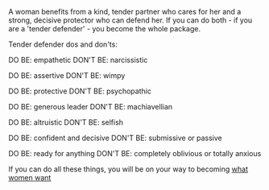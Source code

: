 A woman benefits from a kind, tender partner who cares for her and a strong, decisive protector who can defend her.
If you can do both - if you are a 'tender defender' - you become the whole package. 

Tender defender dos and don'ts:

DO BE: empathetic
DON'T BE: narcissistic

DO BE: assertive
DON'T BE: wimpy

DO BE: protective
DON'T BE: psychopathic

DO BE: generous leader
DON'T BE: machiavellian

DO BE: altruistic
DON'T BE: selfish

DO BE: confident and decisive
DON'T BE: submissive or passive

DO BE: ready for anything
DON'T BE: completely oblivious or totally anxious

If you can do all these things, you will be on your way to becoming 
[what women want](https://www.amazon.com/What-Women-Want-Tucker-Max/dp/0316375330/)